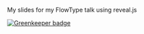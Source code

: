 My slides for my FlowType talk using reveal.js

[![Greenkeeper badge](https://badges.greenkeeper.io/jagreehal/flowtype-talk-slides.svg)](https://greenkeeper.io/)